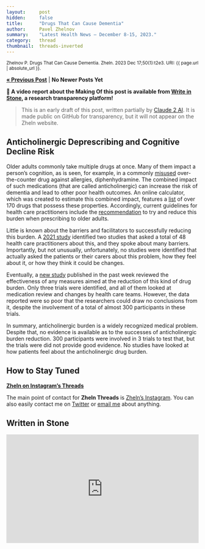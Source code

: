 ```yaml
---
layout:     post
hidden:     false
title:      "Drugs That Can Cause Dementia"
author:     Pavel Zhelnov
summary:    "Latest Health News – December 8-15, 2023."
category:   thread
thumbnail:  threads-inverted
---
```


<small>Zhelnov P. Drugs That Can Cause Dementia. Zheln. 2023 Dec 17;50(1):t2e3. URI: {{ page.url | absolute_url }}.</small>

**[« Previous Post](https://zheln.com/thread/2023/07/13/1/)** | **No Newer Posts Yet**

**🎉 A video report about the Making Of this post is available from [Write in Stone](#written-in-stone), a research transparency platform!**

> This is an early draft of this post, written partially by [Claude 2 AI](https://claude.ai/). It is made public on GitHub for transparency, but it will not appear on the Zheln website.

## Anticholinergic Deprescribing and Cognitive Decline Risk

Older adults commonly take multiple drugs at once. Many of them impact a person’s cognition, as is seen, for example, in a commonly [misused][dourron_qualitative_2023] over-the-counter drug against allergies, diphenhydramine. The combined impact of such medications (that are called anticholinergic) can increase the risk of dementia and lead to other poor health outcomes. An online calculator, which was created to estimate this combined impact, features a [list](https://www.acbcalc.com/medicines) of over 170 drugs that possess these properties. Accordingly, current guidelines for health care practitioners include the [recommendation](https://www.nice.org.uk/guidance/ng97/chapter/Recommendations#medicines-that-may-cause-cognitive-impairment) to try and reduce this burden when prescribing to older adults.

Little is known about the barriers and facilitators to successfully reducing this burden. A [2021 study][stewart_barriers_2021] identified two studies that asked a total of 48 health care practitioners about this, and they spoke about many barriers. Importantly, but not unusually, unfortunately, no studies were identified that actually asked the patients or their carers about this problem, how they feel about it, or how they think it could be changes.

Eventually, a [new study][taylor-rowan_anticholinergic_2023] published in the past week reviewed the effectiveness of any measures aimed at the reduction of this kind of drug burden. Only three trials were identified, and all of them looked at medication review and changes by health care teams. However, the data reported were so poor that the researchers could draw no conclusions from it, despite the involvement of a total of almost 300 participants in these trials.

In summary, anticholinergic burden is a widely recognized medical problem. Despite that, no evidence is available as to the successes of anticholinergic burden reduction. 300 participants were involved in 3 trials to test that, but the trials were did not provide good evidence. No studies have looked at how patients feel about the anticholinergic drug burden.

## How to Stay Tuned

<i class="fa fa-instagram"></i> **[Zheln on Instagram’s Threads](https://www.threads.net/@igzheln)**

The main point of contact for **Zheln Threads** is [Zheln’s Instagram](https://instagram.com/igzheln). You can also easily contact me on [Twitter](https://twitter.com/drzhelnov) or [email me](mailto:pavel@zheln.com) about anything.

## Written in Stone

<div style='position: relative; padding-bottom: 56.25%; width: 100%; display: flex; flex-direction: row; justify-content: center; align-items: center;'><iframe style='top: 0; width: 100%; height: 100% !important; position: absolute' allowtransparency='true' sandbox='allow-same-origin allow-popups allow-top-navigation allow-orientation-lock allow-scripts allow-forms' src='https://www.writeinstone.com/widget/published-58450f68-aa70-4124-a15c-5c20b91a6d1c?lightmode=false?primary=000000?secondary=5a4e70' frameborder='0' scrolling='no' allow='accelerometer; autoplay; encrypted-media; gyroscope; picture-in-picture' allowfullscreen></iframe></div>

[stewart_barriers_2021]: https://doi.org/10.1007/s11096-021-01293-4 "Stewart C, Gallacher K, Nakham A, Cruickshank M, Newlands R, Bond C, Myint PK, Bhattacharya D, Mair FS. Barriers and facilitators to reducing anticholinergic burden: a qualitative systematic review. Int J Clin Pharm. 2021 Dec;43(6):1451-1460."

[dourron_qualitative_2023]: https://doi.org/10.1080/02791072.2023.2251985 "Dourron HM, Copes H, Vedre-Kyanam A, Reyes DD, Gossage M, Sweat NW, Hendricks PS. A Qualitative Analysis of First-Hand Accounts of Diphenhydramine Misuse Available on YouTube. J Psychoactive Drugs. 2023 Aug 31:1-9. doi: 10.1080/02791072.2023.2251985. Epub ahead of print. PMID: 37650682."

[taylor-rowan_anticholinergic_2023]: https://doi.org/10.1002/14651858.CD015405.pub2 "Taylor-Rowan M, Alharthi AA, Noel-Storr AH, Myint PK, Stewart C, McCleery J, Quinn TJ. Anticholinergic deprescribing interventions for reducing risk of cognitive decline or dementia in older adults with and without prior cognitive impairment. Cochrane Database Syst Rev. 2023 Dec 8;12(12):CD015405. doi: 10.1002/14651858.CD015405.pub2. PMID: 38063254; PMCID: PMC10704558."
